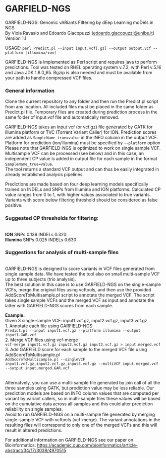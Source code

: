# GARFIELD-NGS
GARFIELD-NGS: Genomic vARiants FIltering by dEep Learning moDels in NGS
<br> By Viola Ravasio and Edoardo Giacopuzzi (edoardo.giacopuzzi@unibs.it)
Version 1.1

USAGE: `perl Predict.pl --input input.vcf[.gz] --output output.vcf --platform [illumina/ion]`

GARFIELD-NGS is implemented as Perl script and requires java to perform predictions. Tool was tested on RHEL operating system v.7.2, with Perl v.5.16 and Java JDK 1.8.0_65. Bgzip is also needed and must be available from your path to handle compressed VCF files.

### General information

Clone the current repository to any folder and then run the Predict.pl script from any location. All included files must be placed in the same folder as Predict.pl file. Temporary files are created during prediction process in the same folder of input.vcf file and automatically removed.

GARFIELD-NGS takes an input vcf (or vcf.gz) file generated by GATK for Illumina platform or TVC (Torrent Variant Caller) for ION. Prediction scores are added as `SampleName_true=value` in the INFO column in the output VCF. Platform for prediction (ion/illumina) must be specified by `--platform` option
<br>Please note that GARFIELD-NGS is optimized to work on single sample VCF. Multisample VCF can be processed (see below) and in this case, an independent CP value is added in output file for each sample in the format `SampleName_true=value`.
<br>The tool returns a standard VCF output and can thus be easily integrated in already established analysis pipelines.

Predictions are made based on four deep learning models specifically trained on INDELs and SNPs from Illumina and ION platforms. Calculated CP value ranges from 0 to 1, with higher values associated to true variants.
Variants with score below filtering threshold should be considered as false positive. 

### Suggested CP thresholds for filtering:
<br>**ION**       SNPs 0.139  INDELs 0.320
<br>**Illumina**  SNPs 0.025  INDELs 0.630

### Suggestions for analysis of multi-sample files</bold>
<br>GARFIELD-NGS is designed to score variants in VCF files generated from single sample data. We have tested the tool also on small multi-sample VCF up to three subjects (trio analysis). 
<br>The best solution in this case is to use GARFIELD-NGS on the single-sample VCFs, merge the original files using vcftools, and then use the provided AddScoreToMultisample.pl script to annotate the merged VCF. The script takes single sample VCFs and the merged VCF as input and annotate the latter with GARFIELD-NGS scores from each sample.

**Example:**
<br>Given 3 single-sample VCF: input1.vcf.gz, input2.vcf.gz, input3.vcf.gz
<br>1. Annotate each file using GARFIELD-NGS:
<br>  `Predict.pl --input input1.vcf.gz --platform illumina --output input1.GAR.vcf`
<br>2. Merge VCF files using vcf-merge
<br>  `vcf-merge input1.vcf.gz input2.vcf.gz input3.vcf.gz > input.merged.vcf`
<br>3. Add GARFIELD score for each sample to the merged VCF file using AddScoreToMultisample.pl
<br>  `AddScoreToMulticample.pl --singleVCF input1.vcf.gz,input2.vcf.gz,input3.vcf.gz --multiVCF input.merged.vcf --output input.merged.GAR.vcf`

<br>Alternatvely, you can use a multi-sample file generated by join call of all the three samples using GATK, but prediction value may be less reliable. Our prediction models are based on INFO column values that are computed per variant by variant callers, so in multi-sample files these values will be based on the cumulative data across all samples and this could alter prediction reliability on single samples. 
<br>Avoid to run GARFIELD-NGS on a multi-sample file generated by merging single-sample VCF with vcftools (vcf-merge). The variant annotations in the resulting files will correspond to only one of the merged VCFs and this will result in altered predictions.

For additional information on GARFIELD-NGS see our paper on Bioinformatics:
https://academic.oup.com/bioinformatics/article-abstract/34/17/3038/4970515
